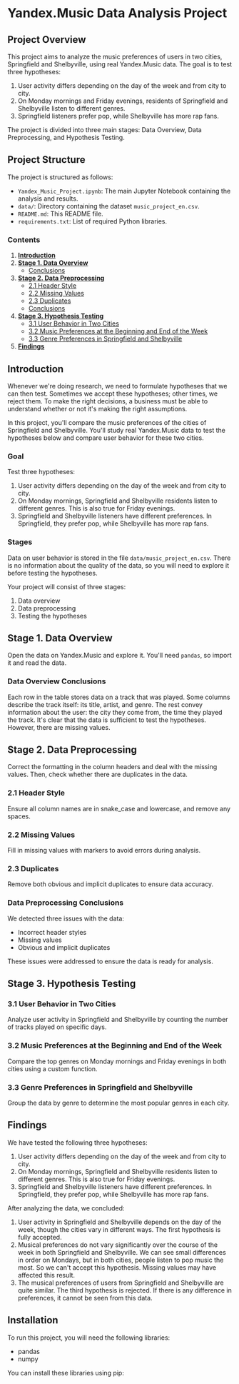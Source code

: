 # Yandex.Music Data Analysis Project

## Project Overview

This project aims to analyze the music preferences of users in two cities, Springfield and Shelbyville, using real Yandex.Music data. The goal is to test three hypotheses:

1. User activity differs depending on the day of the week and from city to city.
2. On Monday mornings and Friday evenings, residents of Springfield and Shelbyville listen to different genres.
3. Springfield listeners prefer pop, while Shelbyville has more rap fans.

The project is divided into three main stages: Data Overview, Data Preprocessing, and Hypothesis Testing.

## Project Structure

The project is structured as follows:

- `Yandex_Music_Project.ipynb`: The main Jupyter Notebook containing the analysis and results.
- `data/`: Directory containing the dataset `music_project_en.csv`.
- `README.md`: This README file.
- `requirements.txt`: List of required Python libraries.

### Contents

1. **[Introduction](#introduction)**
2. **[Stage 1. Data Overview](#stage-1-data-overview)**
    - [Conclusions](#data-overview-conclusions)
3. **[Stage 2. Data Preprocessing](#stage-2-data-preprocessing)**
    - [2.1 Header Style](#21-header-style)
    - [2.2 Missing Values](#22-missing-values)
    - [2.3 Duplicates](#23-duplicates)
    - [Conclusions](#data-preprocessing-conclusions)
4. **[Stage 3. Hypothesis Testing](#stage-3-hypothesis-testing)**
    - [3.1 User Behavior in Two Cities](#31-user-behavior-in-two-cities)
    - [3.2 Music Preferences at the Beginning and End of the Week](#32-music-preferences-at-the-beginning-and-end-of-the-week)
    - [3.3 Genre Preferences in Springfield and Shelbyville](#33-genre-preferences-in-springfield-and-shelbyville)
5. **[Findings](#findings)**

## Introduction

Whenever we're doing research, we need to formulate hypotheses that we can then test. Sometimes we accept these hypotheses; other times, we reject them. To make the right decisions, a business must be able to understand whether or not it's making the right assumptions.

In this project, you'll compare the music preferences of the cities of Springfield and Shelbyville. You'll study real Yandex.Music data to test the hypotheses below and compare user behavior for these two cities.

### Goal

Test three hypotheses:
1. User activity differs depending on the day of the week and from city to city.
2. On Monday mornings, Springfield and Shelbyville residents listen to different genres. This is also true for Friday evenings.
3. Springfield and Shelbyville listeners have different preferences. In Springfield, they prefer pop, while Shelbyville has more rap fans.

### Stages

Data on user behavior is stored in the file `data/music_project_en.csv`. There is no information about the quality of the data, so you will need to explore it before testing the hypotheses.

Your project will consist of three stages:
1. Data overview
2. Data preprocessing
3. Testing the hypotheses

## Stage 1. Data Overview

Open the data on Yandex.Music and explore it. You'll need `pandas`, so import it and read the data.

### Data Overview Conclusions

Each row in the table stores data on a track that was played. Some columns describe the track itself: its title, artist, and genre. The rest convey information about the user: the city they come from, the time they played the track. It's clear that the data is sufficient to test the hypotheses. However, there are missing values.

## Stage 2. Data Preprocessing

Correct the formatting in the column headers and deal with the missing values. Then, check whether there are duplicates in the data.

### 2.1 Header Style

Ensure all column names are in snake_case and lowercase, and remove any spaces.

### 2.2 Missing Values

Fill in missing values with markers to avoid errors during analysis.

### 2.3 Duplicates

Remove both obvious and implicit duplicates to ensure data accuracy.

### Data Preprocessing Conclusions

We detected three issues with the data:
- Incorrect header styles
- Missing values
- Obvious and implicit duplicates

These issues were addressed to ensure the data is ready for analysis.

## Stage 3. Hypothesis Testing

### 3.1 User Behavior in Two Cities

Analyze user activity in Springfield and Shelbyville by counting the number of tracks played on specific days.

### 3.2 Music Preferences at the Beginning and End of the Week

Compare the top genres on Monday mornings and Friday evenings in both cities using a custom function.

### 3.3 Genre Preferences in Springfield and Shelbyville

Group the data by genre to determine the most popular genres in each city.

## Findings

We have tested the following three hypotheses:

1. User activity differs depending on the day of the week and from city to city.
2. On Monday mornings, Springfield and Shelbyville residents listen to different genres. This is also true for Friday evenings.
3. Springfield and Shelbyville listeners have different preferences. In Springfield, they prefer pop, while Shelbyville has more rap fans.

After analyzing the data, we concluded:

1. User activity in Springfield and Shelbyville depends on the day of the week, though the cities vary in different ways. The first hypothesis is fully accepted.
2. Musical preferences do not vary significantly over the course of the week in both Springfield and Shelbyville. We can see small differences in order on Mondays, but in both cities, people listen to pop music the most. So we can't accept this hypothesis. Missing values may have affected this result.
3. The musical preferences of users from Springfield and Shelbyville are quite similar. The third hypothesis is rejected. If there is any difference in preferences, it cannot be seen from this data.

## Installation

To run this project, you will need the following libraries:

- pandas
- numpy

You can install these libraries using pip:

```bash



